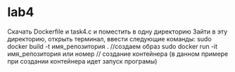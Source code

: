 # lab4
Скачать Dockerfile и task4.c и поместить в одну директорию
Зайти в эту директорию, открыть терминал, ввести следующие команды:
sudo docker build -t имя_репозитория . //создаем образ
sudo docker run -it имя_репозитория или номер // создание контейнера (в данном примере при создании контейнера идет запуск програмы)
